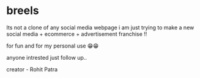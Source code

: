 # breels
Its not a clone of any social media webpage i am just trying to make a new social media + ecommerce + advertisement franchise !! 

for fun and for my personal use 😁😁 


anyone intrested just follow up..


 creator - Rohit Patra

